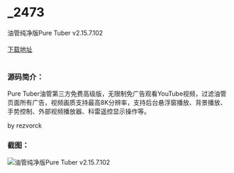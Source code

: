 # _2473
油管纯净版Pure Tuber v2.15.7.102
<br/></br>
[下载地址](https://www.uuid2.com/2473.html "下载地址")
<br/></br>
<h3>源码简介：</h3>
<p>Pure Tuber油管第三方免费高级版，无限制免广告观看YouTube视频，过滤油管页面所有广告，视频画质支持最高8K分辨率，支持后台悬浮窗播放、背景播放、手势控制、外部视频播放器、科雷遥控显示操作等。<p>
<p>by rezvorck<p>
<h3>截图：</h3>
<img src="https://www.uuid2.com/wp-content/uploads/img/202108/4c29b70347.jpg" alt="油管纯净版Pure Tuber v2.15.7.102">

